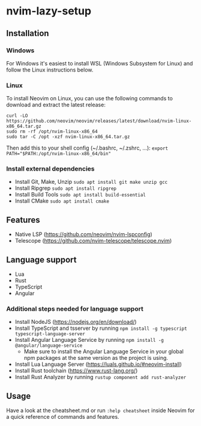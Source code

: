 # nvim-lazy-setup

## Installation

### Windows
For Windows it's easiest to install WSL (Windows Subsystem for Linux) and follow the Linux instructions below.

### Linux
To install Neovim on Linux, you can use the following commands to download and extract the latest release:
```
curl -LO https://github.com/neovim/neovim/releases/latest/download/nvim-linux-x86_64.tar.gz
sudo rm -rf /opt/nvim-linux-x86_64
sudo tar -C /opt -xzf nvim-linux-x86_64.tar.gz
```

Then add this to your shell config (~/.bashrc, ~/.zshrc, ...):
```export PATH="$PATH:/opt/nvim-linux-x86_64/bin"```

### Install external dependencies
- Install Git, Make, Unzip ```sudo apt install git make unzip gcc```
- Install Ripgrep ```sudo apt install ripgrep```
- Install Build Tools ```sudo apt install build-essential```
- Install CMake ```sudo apt install cmake```

## Features
- Native LSP (https://github.com/neovim/nvim-lspconfig)
- Telescope (https://github.com/nvim-telescope/telescope.nvim)

## Language support
- Lua
- Rust
- TypeScript
- Angular

### Additional steps needed for language support
- Install NodeJS (https://nodejs.org/en/download/)
- Install TypeScript and tsserver by running ```npm install -g typescript typescript-language-server```
- Install Angular Language Service by running ```npm install -g @angular/language-service```
    - Make sure to install the Angular Language Service in your global npm packages at the same version as the project is using.
- Install Lua Language Server (https://luals.github.io/#neovim-install)
- Install Rust toolchain (https://www.rust-lang.org/)
- Install Rust Analyzer by running ```rustup component add rust-analyzer```

## Usage
Have a look at the cheatsheet.md or run ```:help cheatsheet``` inside Neovim for a quick reference of commands and features.

